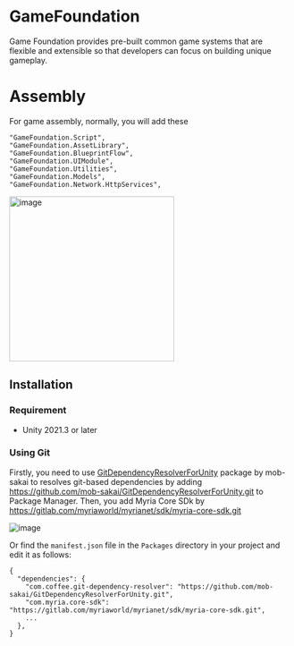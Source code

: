 # GameFoundation
Game Foundation provides pre-built common game systems that are flexible and extensible so that developers can focus on building unique gameplay.

# Assembly
For game assembly, normally, you will add these

```
"GameFoundation.Script",
"GameFoundation.AssetLibrary",
"GameFoundation.BlueprintFlow",
"GameFoundation.UIModule",
"GameFoundation.Utilities",
"GameFoundation.Models",
"GameFoundation.Network.HttpServices",
```

<img width="295" alt="image" src="https://user-images.githubusercontent.com/9598614/193384245-9ba3a98e-fe63-4921-b05a-8e37967c2413.png">


## Installation

### Requirement

* Unity 2021.3 or later

### Using Git
Firstly, you need to use [GitDependencyResolverForUnity](https://github.com/mob-sakai/GitDependencyResolverForUnity) package by mob-sakai to resolves git-based dependencies by adding https://github.com/mob-sakai/GitDependencyResolverForUnity.git to Package Manager.
Then, you add Myria Core SDk by https://gitlab.com/myriaworld/myrianet/sdk/myria-core-sdk.git

![image](/uploads/54dbaa7a0339d1bfb4c6ac62bd8ead20/image.png)

Or find the `manifest.json` file in the `Packages` directory in your project and edit it as follows:
```
{
  "dependencies": {
    "com.coffee.git-dependency-resolver": "https://github.com/mob-sakai/GitDependencyResolverForUnity.git",
    "com.myria.core-sdk": "https://gitlab.com/myriaworld/myrianet/sdk/myria-core-sdk.git",
    ...
  },
}
```


<br>
